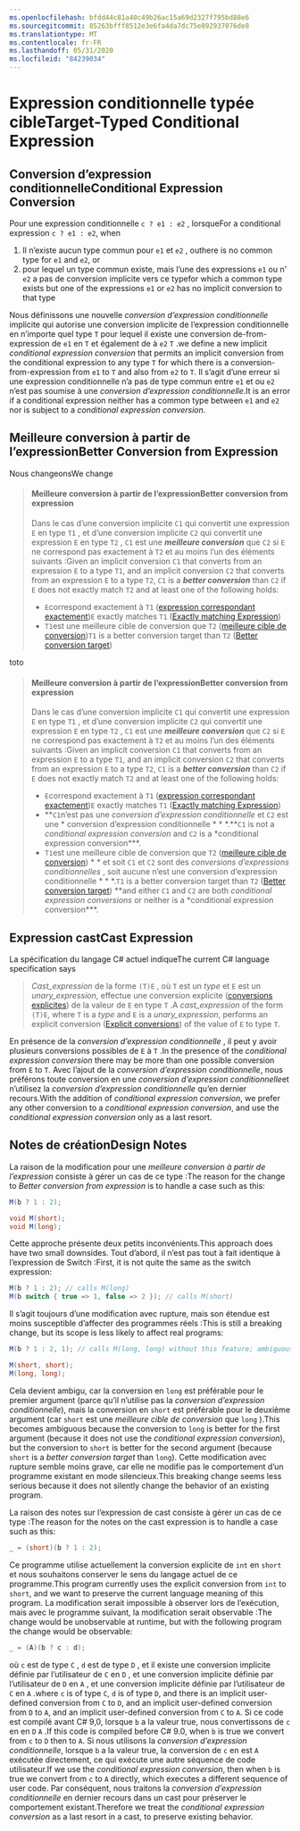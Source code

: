 ```yaml
---
ms.openlocfilehash: bfdd44c81a40c49b26ac15a69d2327f795bd88e6
ms.sourcegitcommit: 85263bfff8512e3e6fa4da7dc75e892937076de8
ms.translationtype: MT
ms.contentlocale: fr-FR
ms.lasthandoff: 05/31/2020
ms.locfileid: "84239034"
---
```

# <a name="target-typed-conditional-expression"></a><span data-ttu-id="67875-101">Expression conditionnelle typée cible</span><span class="sxs-lookup"><span data-stu-id="67875-101">Target-Typed Conditional Expression</span></span>

## <a name="conditional-expression-conversion"></a><span data-ttu-id="67875-102">Conversion d’expression conditionnelle</span><span class="sxs-lookup"><span data-stu-id="67875-102">Conditional Expression Conversion</span></span>

<span data-ttu-id="67875-103">Pour une expression conditionnelle `c ? e1 : e2` , lorsque</span><span class="sxs-lookup"><span data-stu-id="67875-103">For a conditional expression `c ? e1 : e2`, when</span></span>

1. <span data-ttu-id="67875-104">Il n’existe aucun type commun pour `e1` et `e2` , ou</span><span class="sxs-lookup"><span data-stu-id="67875-104">there is no common type for `e1` and `e2`, or</span></span>
2. <span data-ttu-id="67875-105">pour lequel un type commun existe, mais l’une des expressions `e1` ou n' `e2` a pas de conversion implicite vers ce type</span><span class="sxs-lookup"><span data-stu-id="67875-105">for which a common type exists but one of the expressions `e1` or `e2` has no implicit conversion to that type</span></span>

<span data-ttu-id="67875-106">Nous définissons une nouvelle *conversion d’expression conditionnelle* implicite qui autorise une conversion implicite de l’expression conditionnelle en n’importe quel type `T` pour lequel il existe une conversion de-from-expression de `e1` en `T` et également de à `e2` `T` .</span><span class="sxs-lookup"><span data-stu-id="67875-106">we define a new implicit *conditional expression conversion* that permits an implicit conversion from the conditional expression to any type `T` for which there is a conversion-from-expression from `e1` to `T` and also from `e2` to `T`.</span></span>  <span data-ttu-id="67875-107">Il s’agit d’une erreur si une expression conditionnelle n’a pas de type commun entre `e1` et ou `e2` n’est pas soumise à une *conversion d’expression conditionnelle*.</span><span class="sxs-lookup"><span data-stu-id="67875-107">It is an error if a conditional expression neither has a common type between `e1` and `e2` nor is subject to a *conditional expression conversion*.</span></span>

## <a name="better-conversion-from-expression"></a><span data-ttu-id="67875-108">Meilleure conversion à partir de l’expression</span><span class="sxs-lookup"><span data-stu-id="67875-108">Better Conversion from Expression</span></span>

<span data-ttu-id="67875-109">Nous changeons</span><span class="sxs-lookup"><span data-stu-id="67875-109">We change</span></span>

> #### <a name="better-conversion-from-expression"></a><span data-ttu-id="67875-110">Meilleure conversion à partir de l’expression</span><span class="sxs-lookup"><span data-stu-id="67875-110">Better conversion from expression</span></span>
> 
> <span data-ttu-id="67875-111">Dans le cas d’une conversion implicite `C1` qui convertit une expression `E` en type `T1` , et d’une conversion implicite `C2` qui convertit une expression `E` en type `T2` , `C1` est une ***meilleure conversion*** que `C2` si `E` ne correspond pas exactement à `T2` et au moins l’un des éléments suivants :</span><span class="sxs-lookup"><span data-stu-id="67875-111">Given an implicit conversion `C1` that converts from an expression `E` to a type `T1`, and an implicit conversion `C2` that converts from an expression `E` to a type `T2`, `C1` is a ***better conversion*** than `C2` if `E` does not exactly match `T2` and at least one of the following holds:</span></span>
> 
> * <span data-ttu-id="67875-112">`E`correspond exactement à `T1` ([expression correspondant exactement](expressions.md#exactly-matching-expression))</span><span class="sxs-lookup"><span data-stu-id="67875-112">`E` exactly matches `T1` ([Exactly matching Expression](expressions.md#exactly-matching-expression))</span></span>
> * <span data-ttu-id="67875-113">`T1`est une meilleure cible de conversion que `T2` ([meilleure cible de conversion](expressions.md#better-conversion-target))</span><span class="sxs-lookup"><span data-stu-id="67875-113">`T1` is a better conversion target than `T2` ([Better conversion target](expressions.md#better-conversion-target))</span></span>

<span data-ttu-id="67875-114">to</span><span class="sxs-lookup"><span data-stu-id="67875-114">to</span></span>

> #### <a name="better-conversion-from-expression"></a><span data-ttu-id="67875-115">Meilleure conversion à partir de l’expression</span><span class="sxs-lookup"><span data-stu-id="67875-115">Better conversion from expression</span></span>
> 
> <span data-ttu-id="67875-116">Dans le cas d’une conversion implicite `C1` qui convertit une expression `E` en type `T1` , et d’une conversion implicite `C2` qui convertit une expression `E` en type `T2` , `C1` est une ***meilleure conversion*** que `C2` si `E` ne correspond pas exactement à `T2` et au moins l’un des éléments suivants :</span><span class="sxs-lookup"><span data-stu-id="67875-116">Given an implicit conversion `C1` that converts from an expression `E` to a type `T1`, and an implicit conversion `C2` that converts from an expression `E` to a type `T2`, `C1` is a ***better conversion*** than `C2` if `E` does not exactly match `T2` and at least one of the following holds:</span></span>
> 
> * <span data-ttu-id="67875-117">`E`correspond exactement à `T1` ([expression correspondant exactement](expressions.md#exactly-matching-expression))</span><span class="sxs-lookup"><span data-stu-id="67875-117">`E` exactly matches `T1` ([Exactly matching Expression](expressions.md#exactly-matching-expression))</span></span>
> * <span data-ttu-id="67875-118">\*\*`C1`n’est pas une *conversion d’expression conditionnelle* et `C2` est une \* conversion d’expression conditionnelle \* \* \*.</span><span class="sxs-lookup"><span data-stu-id="67875-118">\*\*`C1` is not a *conditional expression conversion* and `C2` is a \*conditional expression conversion\*\*\*.</span></span>
> * <span data-ttu-id="67875-119">`T1`est une meilleure cible de conversion que `T2` ([meilleure cible de conversion](expressions.md#better-conversion-target)) \* \* et soit `C1` et `C2` sont des *conversions d’expressions conditionnelles* , soit aucune n’est une conversion d’expression conditionnelle \* \* \*.</span><span class="sxs-lookup"><span data-stu-id="67875-119">`T1` is a better conversion target than `T2` ([Better conversion target](expressions.md#better-conversion-target)) \*\*and either `C1` and `C2` are both *conditional expression conversions* or neither is a \*conditional expression conversion\*\*\*.</span></span>

## <a name="cast-expression"></a><span data-ttu-id="67875-120">Expression cast</span><span class="sxs-lookup"><span data-stu-id="67875-120">Cast Expression</span></span>

<span data-ttu-id="67875-121">La spécification du langage C# actuel indique</span><span class="sxs-lookup"><span data-stu-id="67875-121">The current C# language specification says</span></span>

> <span data-ttu-id="67875-122">*Cast_expression* de la forme `(T)E` , où `T` est un *type* et `E` est un *unary_expression*, effectue une conversion explicite ([conversions explicites](conversions.md#explicit-conversions)) de la valeur de `E` en type `T` .</span><span class="sxs-lookup"><span data-stu-id="67875-122">A *cast_expression* of the form `(T)E`, where `T` is a *type* and `E` is a *unary_expression*, performs an explicit conversion ([Explicit conversions](conversions.md#explicit-conversions)) of the value of `E` to type `T`.</span></span>

<span data-ttu-id="67875-123">En présence de la *conversion d’expression conditionnelle* , il peut y avoir plusieurs conversions possibles de `E` à `T` .</span><span class="sxs-lookup"><span data-stu-id="67875-123">In the presence of the *conditional expression conversion* there may be more than one possible conversion from `E` to `T`.</span></span> <span data-ttu-id="67875-124">Avec l’ajout de la *conversion d’expression conditionnelle*, nous préférons toute conversion en une *conversion d’expression conditionnelle*et n’utilisez la *conversion d’expression conditionnelle* qu’en dernier recours.</span><span class="sxs-lookup"><span data-stu-id="67875-124">With the addition of *conditional expression conversion*, we prefer any other conversion to a *conditional expression conversion*, and use the *conditional expression conversion* only as a last resort.</span></span>

## <a name="design-notes"></a><span data-ttu-id="67875-125">Notes de création</span><span class="sxs-lookup"><span data-stu-id="67875-125">Design Notes</span></span>

<span data-ttu-id="67875-126">La raison de la modification pour une *meilleure conversion à partir de l’expression* consiste à gérer un cas de ce type :</span><span class="sxs-lookup"><span data-stu-id="67875-126">The reason for the change to *Better conversion from expression* is to handle a case such as this:</span></span>

```csharp
M(b ? 1 : 2);

void M(short);
void M(long);
```

<span data-ttu-id="67875-127">Cette approche présente deux petits inconvénients.</span><span class="sxs-lookup"><span data-stu-id="67875-127">This approach does have two small downsides.</span></span>  <span data-ttu-id="67875-128">Tout d’abord, il n’est pas tout à fait identique à l’expression de Switch :</span><span class="sxs-lookup"><span data-stu-id="67875-128">First, it is not quite the same as the switch expression:</span></span>

```csharp
M(b ? 1 : 2); // calls M(long)
M(b switch { true => 1, false => 2 }); // calls M(short)
```

<span data-ttu-id="67875-129">Il s’agit toujours d’une modification avec rupture, mais son étendue est moins susceptible d’affecter des programmes réels :</span><span class="sxs-lookup"><span data-stu-id="67875-129">This is still a breaking change, but its scope is less likely to affect real programs:</span></span>

```csharp
M(b ? 1 : 2, 1); // calls M(long, long) without this feature; ambiguous with this feature.

M(short, short);
M(long, long);
```

<span data-ttu-id="67875-130">Cela devient ambigu, car la conversion en `long` est préférable pour le premier argument (parce qu’il n’utilise pas la *conversion d’expression conditionnelle*), mais la conversion en `short` est préférable pour le deuxième argument (car `short` est une *meilleure cible de conversion* que `long` ).</span><span class="sxs-lookup"><span data-stu-id="67875-130">This becomes ambiguous because the conversion to `long` is better for the first argument (because it does not use the *conditional expression conversion*), but the conversion to `short` is better for the second argument (because `short` is a *better conversion target* than `long`).</span></span> <span data-ttu-id="67875-131">Cette modification avec rupture semble moins grave, car elle ne modifie pas le comportement d’un programme existant en mode silencieux.</span><span class="sxs-lookup"><span data-stu-id="67875-131">This breaking change seems less serious because it does not silently change the behavior of an existing program.</span></span>

<span data-ttu-id="67875-132">La raison des notes sur l’expression de cast consiste à gérer un cas de ce type :</span><span class="sxs-lookup"><span data-stu-id="67875-132">The reason for the notes on the cast expression is to handle a case such as this:</span></span>

```csharp
_ = (short)(b ? 1 : 2);
```

<span data-ttu-id="67875-133">Ce programme utilise actuellement la conversion explicite de `int` en `short` et nous souhaitons conserver le sens du langage actuel de ce programme.</span><span class="sxs-lookup"><span data-stu-id="67875-133">This program currently uses the explicit conversion from `int` to `short`, and we want to preserve the current language meaning of this program.</span></span>  <span data-ttu-id="67875-134">La modification serait impossible à observer lors de l’exécution, mais avec le programme suivant, la modification serait observable :</span><span class="sxs-lookup"><span data-stu-id="67875-134">The change would be unobservable at runtime, but with the following program the change would be observable:</span></span>

```csharp
_ = (A)(b ? c : d);
```

<span data-ttu-id="67875-135">où `c` est de type `C` , `d` est de type `D` , et il existe une conversion implicite définie par l’utilisateur de `C` en `D` , et une conversion implicite définie par l’utilisateur de `D` en `A` , et une conversion implicite définie par l’utilisateur de `C` en `A` .</span><span class="sxs-lookup"><span data-stu-id="67875-135">where `c` is of type `C`, `d` is of type `D`, and there is an implicit user-defined conversion from `C` to `D`, and an implicit user-defined conversion from `D` to `A`, and an implicit user-defined conversion from `C` to `A`.</span></span> <span data-ttu-id="67875-136">Si ce code est compilé avant C# 9,0, lorsque `b` a la valeur true, nous convertissons de `c` en en `D` `A` .</span><span class="sxs-lookup"><span data-stu-id="67875-136">If this code is compiled before C# 9.0, when `b` is true we convert from `c` to `D` then to `A`.</span></span> <span data-ttu-id="67875-137">Si nous utilisons la *conversion d’expression conditionnelle*, lorsque `b` a la valeur true, la conversion de `c` en est `A` exécutée directement, ce qui exécute une autre séquence de code utilisateur.</span><span class="sxs-lookup"><span data-stu-id="67875-137">If we use the *conditional expression conversion*, then when `b` is true we convert from `c` to `A` directly, which executes a different sequence of user code.</span></span> <span data-ttu-id="67875-138">Par conséquent, nous traitons la *conversion d’expression conditionnelle* en dernier recours dans un cast pour préserver le comportement existant.</span><span class="sxs-lookup"><span data-stu-id="67875-138">Therefore we treat the *conditional expression conversion* as a last resort in a cast, to preserve existing behavior.</span></span>
